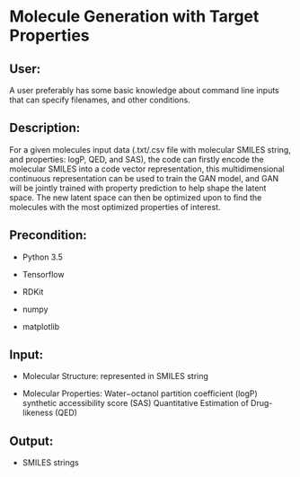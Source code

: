 # Molecule Generation with Target Properties


## User: 

A user preferably has some basic knowledge about command line inputs that can specify filenames, and other conditions.


## Description:


For a given molecules input data (.txt/.csv file with molecular SMILES string, and properties: logP, QED, and SAS), the code can firstly encode the molecular SMILES into a code vector representation, this multidimensional continuous representation can be used to train the GAN model, and GAN will be jointly trained with property prediction to help shape the latent space. The new latent space can then be optimized upon to find the molecules with the most optimized properties of interest.



## Precondition: 


* Python 3.5

* Tensorflow

* RDKit

* numpy

* matplotlib



## Input:

* Molecular Structure: represented in SMILES string

* Molecular Properties: 
	Water−octanol partition coefficient (logP)
	synthetic accessibility score (SAS)
	Quantitative Estimation of Drug-likeness (QED)


## Output:
* SMILES strings





